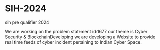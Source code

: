 # SIH-2024
sih pre qualifier 2024

We are working on the problem statement id:1677 
our theme is Cyber Security & BlockchainDeveloping 
we are developing a Website to provide  real time feeds of cyber incident pertaining to Indian Cyber Space.
